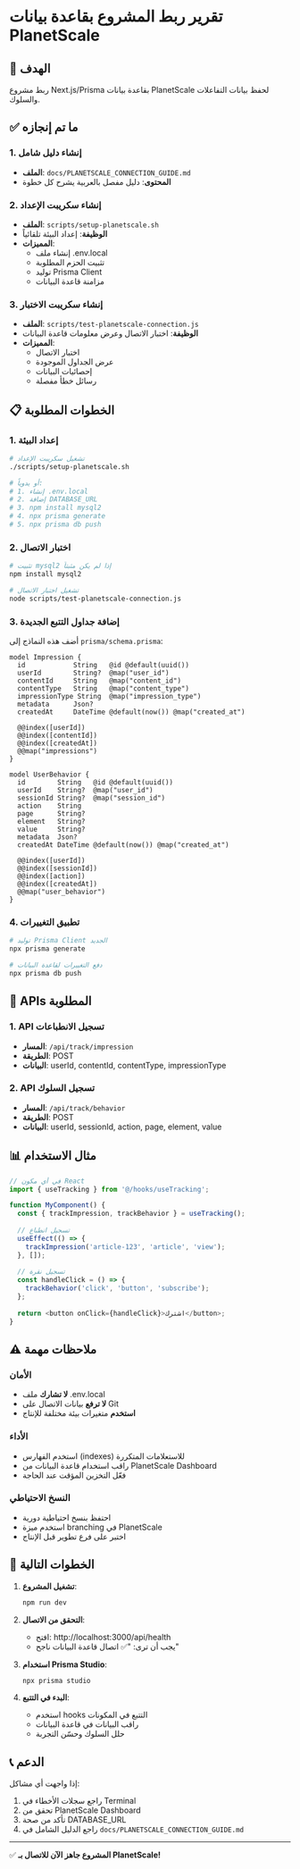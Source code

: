 # تقرير ربط المشروع بقاعدة بيانات PlanetScale

## 🎯 الهدف
ربط مشروع Next.js/Prisma بقاعدة بيانات PlanetScale لحفظ بيانات التفاعلات والسلوك.

## ✅ ما تم إنجازه

### 1. إنشاء دليل شامل
- **الملف**: `docs/PLANETSCALE_CONNECTION_GUIDE.md`
- **المحتوى**: دليل مفصل بالعربية يشرح كل خطوة

### 2. إنشاء سكريبت الإعداد
- **الملف**: `scripts/setup-planetscale.sh`
- **الوظيفة**: إعداد البيئة تلقائياً
- **المميزات**:
  - إنشاء ملف .env.local
  - تثبيت الحزم المطلوبة
  - توليد Prisma Client
  - مزامنة قاعدة البيانات

### 3. إنشاء سكريبت الاختبار
- **الملف**: `scripts/test-planetscale-connection.js`
- **الوظيفة**: اختبار الاتصال وعرض معلومات قاعدة البيانات
- **المميزات**:
  - اختبار الاتصال
  - عرض الجداول الموجودة
  - إحصائيات البيانات
  - رسائل خطأ مفصلة

## 📋 الخطوات المطلوبة

### 1. إعداد البيئة
```bash
# تشغيل سكريبت الإعداد
./scripts/setup-planetscale.sh

# أو يدوياً:
# 1. إنشاء .env.local
# 2. إضافة DATABASE_URL
# 3. npm install mysql2
# 4. npx prisma generate
# 5. npx prisma db push
```

### 2. اختبار الاتصال
```bash
# تثبيت mysql2 إذا لم يكن مثبتاً
npm install mysql2

# تشغيل اختبار الاتصال
node scripts/test-planetscale-connection.js
```

### 3. إضافة جداول التتبع الجديدة
أضف هذه النماذج إلى `prisma/schema.prisma`:

```prisma
model Impression {
  id            String   @id @default(uuid())
  userId        String?  @map("user_id")
  contentId     String   @map("content_id")
  contentType   String   @map("content_type")
  impressionType String  @map("impression_type")
  metadata      Json?
  createdAt     DateTime @default(now()) @map("created_at")
  
  @@index([userId])
  @@index([contentId])
  @@index([createdAt])
  @@map("impressions")
}

model UserBehavior {
  id        String   @id @default(uuid())
  userId    String?  @map("user_id")
  sessionId String?  @map("session_id")
  action    String
  page      String?
  element   String?
  value     String?
  metadata  Json?
  createdAt DateTime @default(now()) @map("created_at")
  
  @@index([userId])
  @@index([sessionId])
  @@index([action])
  @@index([createdAt])
  @@map("user_behavior")
}
```

### 4. تطبيق التغييرات
```bash
# توليد Prisma Client الجديد
npx prisma generate

# دفع التغييرات لقاعدة البيانات
npx prisma db push
```

## 🔧 APIs المطلوبة

### 1. API تسجيل الانطباعات
- **المسار**: `/api/track/impression`
- **الطريقة**: POST
- **البيانات**: userId, contentId, contentType, impressionType

### 2. API تسجيل السلوك
- **المسار**: `/api/track/behavior`
- **الطريقة**: POST
- **البيانات**: userId, sessionId, action, page, element, value

## 📊 مثال الاستخدام

```typescript
// في أي مكون React
import { useTracking } from '@/hooks/useTracking';

function MyComponent() {
  const { trackImpression, trackBehavior } = useTracking();
  
  // تسجيل انطباع
  useEffect(() => {
    trackImpression('article-123', 'article', 'view');
  }, []);
  
  // تسجيل نقرة
  const handleClick = () => {
    trackBehavior('click', 'button', 'subscribe');
  };
  
  return <button onClick={handleClick}>اشترك</button>;
}
```

## ⚠️ ملاحظات مهمة

### الأمان
- **لا تشارك** ملف .env.local
- **لا ترفع** بيانات الاتصال على Git
- **استخدم** متغيرات بيئة مختلفة للإنتاج

### الأداء
- استخدم الفهارس (indexes) للاستعلامات المتكررة
- راقب استخدام قاعدة البيانات من PlanetScale Dashboard
- فعّل التخزين المؤقت عند الحاجة

### النسخ الاحتياطي
- احتفظ بنسخ احتياطية دورية
- استخدم ميزة branching في PlanetScale
- اختبر على فرع تطوير قبل الإنتاج

## 🚀 الخطوات التالية

1. **تشغيل المشروع**:
   ```bash
   npm run dev
   ```

2. **التحقق من الاتصال**:
   - افتح: http://localhost:3000/api/health
   - يجب أن ترى: "✅ اتصال قاعدة البيانات ناجح"

3. **استخدام Prisma Studio**:
   ```bash
   npx prisma studio
   ```

4. **البدء في التتبع**:
   - استخدم hooks التتبع في المكونات
   - راقب البيانات في قاعدة البيانات
   - حلل السلوك وحسّن التجربة

## 📞 الدعم

إذا واجهت أي مشاكل:
1. راجع سجلات الأخطاء في Terminal
2. تحقق من PlanetScale Dashboard
3. تأكد من صحة DATABASE_URL
4. راجع الدليل الشامل في `docs/PLANETSCALE_CONNECTION_GUIDE.md`

---

✅ **المشروع جاهز الآن للاتصال بـ PlanetScale!** 